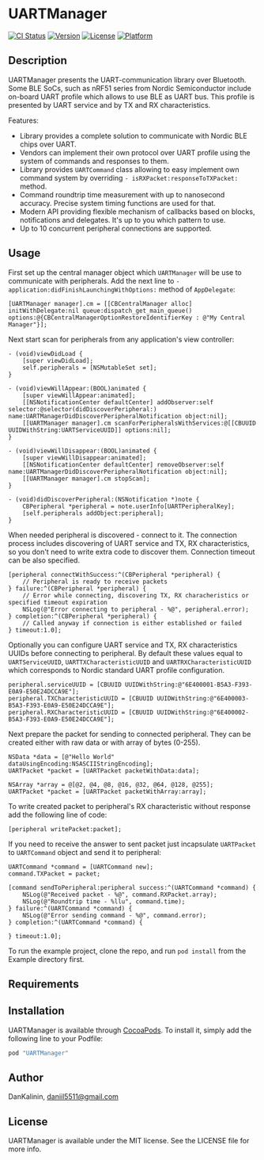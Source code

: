 # UARTManager

[![CI Status](http://img.shields.io/travis/DanKalinin/UARTManager.svg?style=flat)](https://travis-ci.org/DanKalinin/UARTManager)
[![Version](https://img.shields.io/cocoapods/v/UARTManager.svg?style=flat)](http://cocoapods.org/pods/UARTManager)
[![License](https://img.shields.io/cocoapods/l/UARTManager.svg?style=flat)](http://cocoapods.org/pods/UARTManager)
[![Platform](https://img.shields.io/cocoapods/p/UARTManager.svg?style=flat)](http://cocoapods.org/pods/UARTManager)

## Description

UARTManager presents the UART-communication library over Bluetooth. Some BLE SoCs, such as nRF51 series from Nordic Semiconductor include on-board UART profile which allows to use BLE as UART bus. This profile is presented by UART service and by TX and RX characteristics.

Features:
* Library provides a complete solution to communicate with Nordic BLE chips over UART.
* Vendors can implement their own protocol over UART profile using the system of commands and responses to them.
* Library provides `UARTCommand` class allowing to easy implement own command system by overriding `- isRXPacket:responseToTXPacket:` method.
* Command roundtrip time measurement with up to nanosecond accuracy. Precise system timing functions are used for that.
* Modern API providing flexible mechanism of callbacks based on blocks, notifications and delegates. It's up to you which pattern to use.
* Up to 10 concurrent peripheral connections are supported.

## Usage

First set up the central manager object which `UARTManager` will be use to communicate with peripherals. Add the next line to `- application:didFinishLaunchingWithOptions:` method of `AppDelegate`:

```objc
[UARTManager manager].cm = [[CBCentralManager alloc] initWithDelegate:nil queue:dispatch_get_main_queue() options:@{CBCentralManagerOptionRestoreIdentifierKey : @"My Central Manager"}];
```

Next start scan for peripherals from any application's view controller:

```objc
- (void)viewDidLoad {
    [super viewDidLoad];
    self.peripherals = [NSMutableSet set];
}

- (void)viewWillAppear:(BOOL)animated {
    [super viewWillAppear:animated];
    [[NSNotificationCenter defaultCenter] addObserver:self selector:@selector(didDiscoverPeripheral:) name:UARTManagerDidDiscoverPeripheralNotification object:nil];
    [[UARTManager manager].cm scanForPeripheralsWithServices:@[[CBUUID UUIDWithString:UARTServiceUUID]] options:nil];
}

- (void)viewWillDisappear:(BOOL)animated {
    [super viewWillDisappear:animated];
    [[NSNotificationCenter defaultCenter] removeObserver:self name:UARTManagerDidDiscoverPeripheralNotification object:nil];
    [[UARTManager manager].cm stopScan];
}

- (void)didDiscoverPeripheral:(NSNotification *)note {
    CBPeripheral *peripheral = note.userInfo[UARTPeripheralKey];
    [self.peripherals addObject:peripheral];
}
```

When needed peripheral is discovered - connect to it. The connection process includes discovering of UART service and TX, RX characteristics, so you don't need to write extra code to discover them. Connection timeout can be also specified.

```objc
[peripheral connectWithSuccess:^(CBPeripheral *peripheral) {
    // Peripheral is ready to receive packets   
} failure:^(CBPeripheral *peripheral) {
    // Error while connecting, discovering TX, RX characheristics or specified timeout expiration
    NSLog(@"Error connecting to peripheral - %@", peripheral.error);
} completion:^(CBPeripheral *peripheral) {
    // Called anyway if connection is either established or failed
} timeout:1.0];
```

Optionally you can configure UART service and TX, RX characteristics UUIDs before connecting to peripheral. By default these values equal to `UARTServiceUUID`, `UARTTXCharacteristicUUID` and `UARTRXCharacteristicUUID` which corresponds to Nordic standard UART profile configuration.

```objc
peripheral.serviceUUID = [CBUUID UUIDWithString:@"6E400001-B5A3-F393-E0A9-E50E24DCCA9E"];
peripheral.TXCharacteristicUUID = [CBUUID UUIDWithString:@"6E400003-B5A3-F393-E0A9-E50E24DCCA9E"];
peripheral.RXCharacteristicUUID = [CBUUID UUIDWithString:@"6E400002-B5A3-F393-E0A9-E50E24DCCA9E"];
```

Next prepare the packet for sending to connected peripheral. They can be created either with raw data or with array of bytes (0-255).

```objc
NSData *data = [@"Hello World" dataUsingEncoding:NSASCIIStringEncoding];
UARTPacket *packet = [UARTPacket packetWithData:data];
```

```objc
NSArray *array = @[@2, @4, @8, @16, @32, @64, @128, @255];
UARTPacket *packet = [UARTPacket packetWithArray:array];
```

To write created packet to peripheral's RX characteristic without response add the following line of code:

```objc
[peripheral writePacket:packet];
```

If you need to receive the answer to sent packet just incapsulate `UARTPacket` to `UARTCommand` object and send it to peripheral:

```objc
UARTCommand *command = [UARTCommand new];
command.TXPacket = packet;

[command sendToPeripheral:peripheral success:^(UARTCommand *command) {
    NSLog(@"Received packet - %@", command.RXPacket.array);
    NSLog(@"Roundtrip time - %llu", command.time);
} failure:^(UARTCommand *command) {
    NSLog(@"Error sending command - %@", command.error);
} completion:^(UARTCommand *command) {
    
} timeout:1.0];
```

To run the example project, clone the repo, and run `pod install` from the Example directory first.

## Requirements

## Installation

UARTManager is available through [CocoaPods](http://cocoapods.org). To install
it, simply add the following line to your Podfile:

```ruby
pod "UARTManager"
```

## Author

DanKalinin, daniil5511@gmail.com

## License

UARTManager is available under the MIT license. See the LICENSE file for more info.
